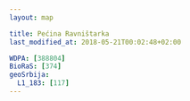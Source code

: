 ```yaml
---
layout: map

title: Pećina Ravništarka
last_modified_at: 2018-05-21T00:02:48+02:00

WDPA: [388804]
BioRaS: [374]
geoSrbija:
  L1_183: [117]
---
```

